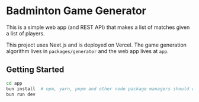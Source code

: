 # Badminton Game Generator

This is a simple web app (and REST API) that makes a list of matches given a list of players.

This project uses Next.js and is deployed on Vercel. The game generation algorithm lives in `packages/generator` and the web app lives at `app`.

## Getting Started

```bash
cd app
bun install  # npm, yarn, pnpm and other node package managers should work too
bun run dev
```
